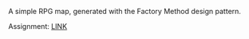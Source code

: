 A simple RPG map, generated with the Factory Method design pattern.

Assignment: [LINK](https://github.com/vesavvo/design_patterns/blob/master/markdown/assignments/factory_method.md)
